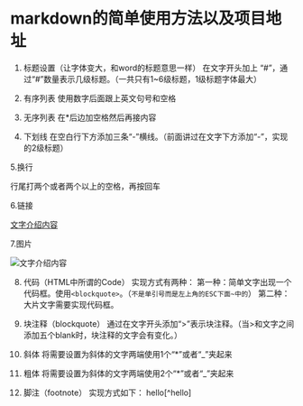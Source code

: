 # markdown的简单使用方法以及项目地址
1. 标题设置（让字体变大，和word的标题意思一样）
在文字开头加上 “#”，通过“#”数量表示几级标题。（一共只有1~6级标题，1级标题字体最大）

2. 有序列表
使用数字后面跟上英文句号和空格

3. 无序列表
在*后边加空格然后再接内容

4. 下划线
在空白行下方添加三条“-”横线。（前面讲过在文字下方添加“-”，实现的2级标题）

5.换行

行尾打两个或者两个以上的空格，再按回车

6.链接

[文字介绍内容](链接地址)

7.图片

![文字介绍内容](图片地址)

 

8. 代码（HTML中所谓的Code）
实现方式有两种：
第一种：简单文字出现一个代码框。使用`<blockquote>`。（`不是单引号而是左上角的ESC下面~中的`）
第二种：大片文字需要实现代码框。``` ```


9. 块注释（blockquote）
通过在文字开头添加“>”表示块注释。（当>和文字之间添加五个blank时，块注释的文字会有变化。）

10. 斜体
将需要设置为斜体的文字两端使用1个“*”或者“_”夹起来

11. 粗体
将需要设置为斜体的文字两端使用2个“*”或者“_”夹起来


12. 脚注（footnote）
实现方式如下：
hello[^hello]
